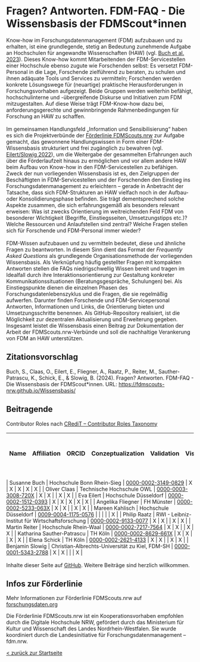 

# Fragen? Antworten. FDM-FAQ - Die Wissensbasis der FDMScout*innen

Know-how im Forschungsdatenmanagement (FDM) aufzubauen und zu erhalten, ist eine grundlegende, stetig an Bedeutung zunehmende Aufgabe an Hochschulen für angewandte Wissenschaften (HAW) (vgl. [Buch et al. 2023](http://www.doi.org/10.5281/zenodo.7886667)). Dieses Know-how kommt Mitarbeitenden der FDM-Servicestellen einer Hochschule ebenso zugute wie Forschenden selbst: Es versetzt FDM-Personal in die Lage, Forschende zielführend zu beraten, zu schulen und ihnen adäquate Tools und Services zu vermitteln; Forschenden werden konkrete Lösungswege für (neuartige) praktische Herausforderungen in Forschungsvorhaben aufgezeigt. Beide Gruppen werden weiterhin befähigt, hochschulinterne und -übergreifende Diskurse und Initiativen zum FDM mitzugestalten. Auf diese Weise trägt FDM-Know-how dazu bei, anforderungsgerechte und gewinnbringende Rahmenbedingungen für Forschung an HAW zu schaffen.
<br>
<br>
Im gemeinsamen Handlungsfeld „Information und Sensibilisierung“ haben es sich die Projektverbünde der [Förderlinie FDMScouts.nrw](https://www.forschungsdaten.org/index.php/FDMScouts.nrw) zur Aufgabe gemacht, das gewonnene Handlungswissen in Form einer FDM-Wissensbasis strukturiert und frei zugänglich zu bewahren (vgl. [Eilert/Slowig 2022](https://doi.org/10.5281/zenodo.6497586)), um die Weitergabe der gesammelten Erfahrungen auch über die Förderlaufzeit hinaus zu ermöglichen und vor allem andere HAW beim Aufbau von Know-how in den FDM-Servicestellen zu befähigen. Zweck der nun vorliegenden Wissensbasis ist es, den Zielgruppen der Beschäftigten in FDM-Servicestellen und der Forschenden den Einstieg ins Forschungsdatenmanagement zu erleichtern – gerade in Anbetracht der Tatsache, dass sich FDM-Strukturen an HAW vielfach noch in der Aufbau- oder Konsolidierungsphase befinden. Sie trägt dementsprechend solche Aspekte zusammen, die sich erfahrungsgemäß als besonders relevant erweisen: Was ist zwecks Orientierung im weitreichenden Feld FDM von besonderer Wichtigkeit (Begriffe, Einstiegsseiten, Umsetzungstipps etc.)? Welche Ressourcen und Anlaufstellen sind zentral? Welche Fragen stellen sich für Forschende und FDM-Personal immer wieder?
<br>
<br>
FDM-Wissen aufzubauen und zu vermitteln bedeutet, diese und ähnliche Fragen zu beantworten. In diesem Sinn dient das Format der *Frequently Asked Questions* als grundlegende Organisationsmethode der vorliegenden Wissensbasis. Als Verknüpfung häufig gestellter Fragen mit kompakten Antworten stellen die FAQs niedrigschwellig Wissen bereit und tragen im Idealfall durch ihre Interaktionsorientierung zur Gestaltung konkreter Kommunikationssituationen (Beratungsgespräche, Schulungen) bei. Als Einstiegspunkte dienen die einzelnen Phasen des Forschungsdatenlebenszyklus und die Fragen, die sie regelmäßig aufwerfen. Darunter finden Forschende und FDM-Servicepersonal Antworten, Informationen und Links, die Orientierung bieten und Umsetzungsschritte benennen. Als GitHub-Repository realisiert, ist die Möglichkeit zur dezentralen Aktualisierung und Erweiterung gegeben.
Insgesamt leistet die Wissensbasis einen Beitrag zur Dokumentation der Arbeit der FDMScouts.nrw-Verbünde und soll die nachhaltige Verankerung von FDM an HAW unterstützen.

## Zitationsvorschlag
Buch, S., Claas, O., Eilert, E., Fliegner, A., Raatz, P., Reiter, M., Sauther-Patrascu, K., Schick, E., & Slowig, B. (2024). Fragen? Antworten. FDM-FAQ - Die Wissensbasis der FDMScout*innen. URL: https://fdmscouts-nrw.github.io/Wissensbasis/

## Beitragende
Contributor Roles nach [CRediT – Contributor Roles Taxonomy](https://credit.niso.org/)

| Name | Affiliation  | ORCID | Conzeptualization | Validation | Visualization | Writing - original draft | Writing - review & editing |
| -------- | ---------- | ---------- | ---------- | ---------- | ---------- | ---------- | ---------- |

| Susanne Buch        | Hochschule Bonn Rhein-Sieg                        | [0000-0002-3149-0829](https://orcid.org/0000-0002-3149-0829) | X | X | X | X | X |
| Oliver Claas        | Technische Hochschule OWL                         | [0000-0003-3008-720X](https://orcid.org/0000-0003-3008-720X) | X | X |   | X | X |
| Eva Eilert          | Hochschule Düsseldorf                             | [0000-0002-1512-0393](https://orcid.org/0000-0002-1512-0393) | X | X | X | X | X |
| Angelika Fliegner   | FH Münster                                        | [0000-0002-5233-063X](https://orcid.org/0000-0002-5233-063X) | X | X |   | X | X |
| Mareen Kahlisch     | Hochschule Düsseldorf                             | [0009-0004-1175-0576](https://orcid.org/0009-0004-1175-0576) |   |   |   |   | X |
| Philip Raatz        | RWI - Leibniz-Institut für Wirtschaftsforschung   | [0000-0002-9133-0077](https://orcid.org/0000-0002-9133-0077) | X | X |   | X | X |
| Martin Reiter       | Hochschule Rhein-Waal                             | [0000-0002-7217-7564](https://orcid.org/0000-0002-7217-7564) | X | X |   | X | X |
| Katharina Sauther-Patrascu  | TH Köln                                   | [0000-0002-8629-661X](https://orcid.org/0000-0002-8629-661X) | X | X |   | X | X |
| Elena Schick        | TH Köln                                           | [0000-0002-2621-4133](https://orcid.org/0000-0002-2621-4133) | X | X |   | X | X |
| Benjamin Slowig     | Christian-Albrechts-Universität zu Kiel, FDM-SH   | [0000-0001-5343-2788](https://orcid.org/0000-0001-5343-2788) | X | X |   |   | X |
<br>
<br>
Inhalte dieser Seite auf [GitHub](https://github.com/FDMScouts-nrw/Wissensbasis). Weitere Beiträge sind herzlich willkommen.
## Infos zur Förderlinie
Mehr Informationen zur Förderlinie FDMScouts.nrw auf [forschungsdaten.org](https://www.forschungsdaten.org/index.php/FDMScouts.nrw)

Die Förderlinie FDMScouts.nrw ist ein Kooperationsvorhaben empfohlen durch die Digitale Hochschule NRW, gefördert durch das Ministerium für Kultur und Wissenschaft des Landes Nordrhein-Westfalen. Sie wurde koordiniert durch die Landesinitiative für Forschungsdatenmanagement – fdm.nrw.
<br>

[< zurück zur Startseite](README.md)
<br>
